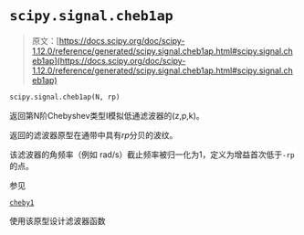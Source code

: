 # `scipy.signal.cheb1ap`

> 原文：[https://docs.scipy.org/doc/scipy-1.12.0/reference/generated/scipy.signal.cheb1ap.html#scipy.signal.cheb1ap](https://docs.scipy.org/doc/scipy-1.12.0/reference/generated/scipy.signal.cheb1ap.html#scipy.signal.cheb1ap)

```py
scipy.signal.cheb1ap(N, rp)
```

返回第N阶Chebyshev类型I模拟低通滤波器的(z,p,k)。

返回的滤波器原型在通带中具有*rp*分贝的波纹。

该滤波器的角频率（例如 rad/s）截止频率被归一化为1，定义为增益首次低于`-rp`的点。

参见

[`cheby1`](scipy.signal.cheby1.html#scipy.signal.cheby1 "scipy.signal.cheby1")

使用该原型设计滤波器函数
